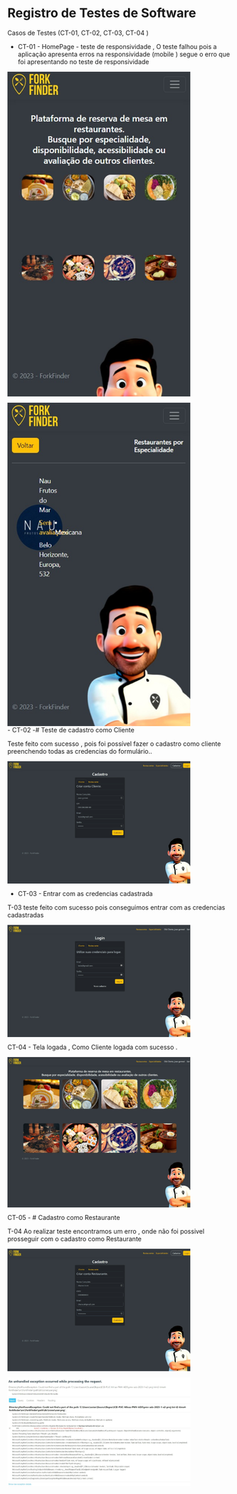 # Registro de Testes de Software

Casos de Testes (CT-01, CT-02, CT-03, CT-04 )
- CT-01 - HomePage - teste de responsividade , O teste falhou pois a aplicação apresenta erros  na responsividade   (mobile )
segue o erro que foi apresentando no teste de responsividade
<div>
<img align="center"  width="411px" src="https://github.com/ICEI-PUC-Minas-PMV-ADS/pmv-ads-2023-1-e2-proj-int-t2-time4-forkfinder/blob/main/src/Imagens/Captura%20da%20Web_15-6-2023_20339_localhost.jpeg?raw=true"><p></p>

  <img align="center"  width="411px" src="https://github.com/ICEI-PUC-Minas-PMV-ADS/pmv-ads-2023-1-e2-proj-int-t2-time4-forkfinder/blob/main/src/Imagens/Captura%20da%20Web_15-6-2023_2045_localhost.jpeg?raw=true">
</div>
- CT-02 -# Teste de cadastro como Cliente

 Teste feito com sucesso , pois foi possível fazer o cadastro como cliente preenchendo todas as credencias do formulário..
<div>
<img align="center"  width="411px" src="https://github.com/ICEI-PUC-Minas-PMV-ADS/pmv-ads-2023-1-e2-proj-int-t2-time4-forkfinder/blob/main/src/Imagens/Captura%20da%20Web_15-6-2023_202437_localhost.jpeg?raw=true">
</div>

- CT-03 - Entrar com as credencias cadastrada

T-03  teste feito com sucesso pois conseguimos entrar com as credencias cadastradas
<div>
<img align="center" width="411px" src="https://github.com/ICEI-PUC-Minas-PMV-ADS/pmv-ads-2023-1-e2-proj-int-t2-time4-forkfinder/blob/main/src/Imagens/Captura%20da%20Web_15-6-2023_202517_localhost.jpeg?raw=true">
</div>

</div>

 CT-04 - Tela logada , Como Cliente logada com sucesso .
<div>
<img align="center"  width="411px" src="https://github.com/ICEI-PUC-Minas-PMV-ADS/pmv-ads-2023-1-e2-proj-int-t2-time4-forkfinder/blob/main/src/Imagens/Captura%20da%20Web_15-6-2023_202527_localhost.jpeg?raw=true">
</div>

 CT-05 - # Cadastro como Restaurante

T-04 Ao realizar teste encontramos um erro , onde não foi possivel prosseguir com o cadastro como Restaurante
<div>
<img align="center"  width="411px" src="https://github.com/ICEI-PUC-Minas-PMV-ADS/pmv-ads-2023-1-e2-proj-int-t2-time4-forkfinder/blob/main/src/Imagens/Captura%20da%20Web_15-6-2023_20268_localhost.jpeg?raw=true"><p></p>

  <img align="center"  width="411px" src="https://github.com/ICEI-PUC-Minas-PMV-ADS/pmv-ads-2023-1-e2-proj-int-t2-time4-forkfinder/blob/main/src/Imagens/Captura%20da%20Web_15-6-2023_202619_localhost.jpeg?raw=true">
</div>
